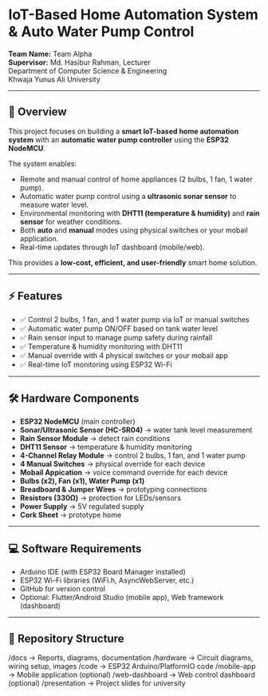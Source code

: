 # IoT-Based Home Automation System & Auto Water Pump Control

**Team Name:** Team Alpha  
**Supervisor:** Md. Hasibur Rahman, Lecturer  
Department of Computer Science & Engineering  
Khwaja Yunus Ali University  

---

## 📖 Overview
This project focuses on building a **smart IoT-based home automation system** with an **automatic water pump controller** using the **ESP32 NodeMCU**.  

The system enables:
- Remote and manual control of home appliances (2 bulbs, 1 fan, 1 water pump).  
- Automatic water pump control using a **ultrasonic sonar sensor** to measure water level.  
- Environmental monitoring with **DHT11 (temperature & humidity)** and **rain sensor** for weather conditions.  
- Both **auto** and **manual** modes using physical switches or your mobail application.  
- Real-time updates through IoT dashboard (mobile/web).  

This provides a **low-cost, efficient, and user-friendly** smart home solution.  

---

## ⚡ Features
- ✅ Control 2 bulbs, 1 fan, and 1 water pump via IoT or manual switches  
- ✅ Automatic water pump ON/OFF based on tank water level  
- ✅ Rain sensor input to manage pump safety during rainfall  
- ✅ Temperature & humidity monitoring with DHT11  
- ✅ Manual override with 4 physical switches or your mobail app 
- ✅ Real-time IoT monitoring using ESP32 Wi-Fi  

---

## 🛠 Hardware Components
- **ESP32 NodeMCU** (main controller)  
- **Sonar/Ultrasonic Sensor (HC-SR04)** → water tank level measurement  
- **Rain Sensor Module** → detect rain conditions  
- **DHT11 Sensor** → temperature & humidity monitoring  
- **4-Channel Relay Module** → control 2 bulbs, 1 fan, and 1 water pump  
- **4 Manual Switches** → physical override for each device
- **Mobail Appication** → voice command override for each device 
- **Bulbs (x2), Fan (x1), Water Pump (x1)**  
- **Breadboard & Jumper Wires** → prototyping connections  
- **Resistors (330Ω)** → protection for LEDs/sensors  
- **Power Supply** → 5V regulated supply
- **Cork Sheet** → prototype home

---

## 💻 Software Requirements
- Arduino IDE (with ESP32 Board Manager installed)  
- ESP32 Wi-Fi libraries (WiFi.h, AsyncWebServer, etc.)  
- GitHub for version control  
- Optional: Flutter/Android Studio (mobile app), Web framework (dashboard)  

---

## 📂 Repository Structure
/docs → Reports, diagrams, documentation
/hardware → Circuit diagrams, wiring setup, images
/code → ESP32 Arduino/PlatformIO code
/mobile-app → Mobile application (optional)
/web-dashboard → Web control dashboard (optional)
/presentation → Project slides for university
